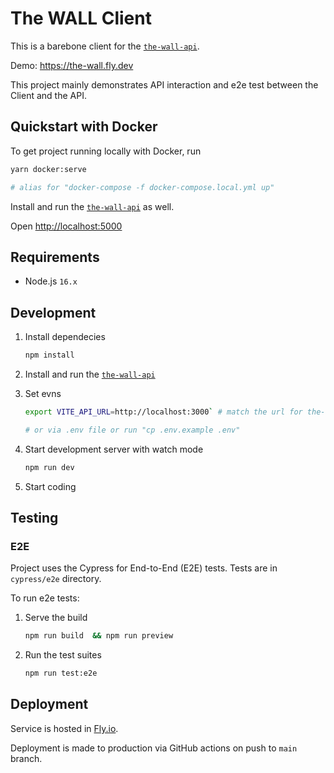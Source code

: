 # The WALL Client

This is a barebone client for the [`the-wall-api`](https://github.com/jmerilainen/the-wall-api).

Demo: https://the-wall.fly.dev

This project mainly demonstrates API interaction and e2e test between the Client and the API.

## Quickstart with Docker

To get project running locally with Docker, run

```sh
yarn docker:serve

# alias for "docker-compose -f docker-compose.local.yml up"
```

Install and run the [`the-wall-api`](https://github.com/jmerilainen/the-wall-api)
as well.

Open [http://localhost:5000](http://localhost:5000)

## Requirements

- Node.js `16.x`

## Development

1. Install dependecies

    ```sh
    npm install
    ```

2. Install and run the [`the-wall-api`](https://github.com/jmerilainen/the-wall-api)

3. Set evns

    ```sh
    export VITE_API_URL=http://localhost:3000` # match the url for the-wall-api

    # or via .env file or run "cp .env.example .env"
    ```

4. Start development server with watch mode

    ```sh
    npm run dev
    ```

5. Start coding

## Testing

### E2E

Project uses the Cypress for End-to-End (E2E) tests. Tests are in `cypress/e2e` directory.

To run e2e tests:

1. Serve the build

    ```sh
    npm run build  && npm run preview
    ```

2. Run the test suites

    ```sh
    npm run test:e2e
    ```

## Deployment

Service is hosted in [Fly.io](https://fly.io).

Deployment is made to production via GitHub actions on push to `main` branch.
